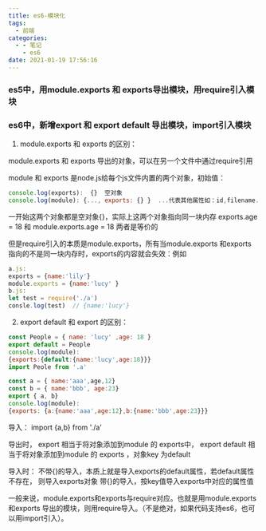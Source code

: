 ```yaml
---
title: es6-模块化
tags:
  - 前端
categories:
  - - 笔记
    - es6
date: 2021-01-19 17:56:16
---
```


### es5中，用module.exports 和 exports导出模块，用require引入模块

### es6中，新增export 和 export default 导出模块，import引入模块

1. module.exports 和 exports 的区别：

module.exports 和 exports 导出的对象，可以在另一个文件中通过require引用

module 和 exports 是node.js给每个js文件内置的两个对象，初始值：

```javascript
console.log(exports):  {}  空对象
console.log(module): {..., exports: {} }  ...代表其他属性如：id,filename...
```

一开始这两个对象都是空对象{}，实际上这两个对象指向同一块内存
exports.age = 18 和 module.exports.age = 18 两者是等价的

但是require引入的本质是module.exports，所有当module.exports 和exports
指向的不是同一块内存时，exports的内容就会失效：例如

```javascript
a.js:
exports = {name:'lily'}
module.exports = {name:'lucy' }
b.js:
let test = require('./a')
consle.log(test)  // {name:'lucy'}
```

2. export default 和 export 的区别：

```javascript
const People = { name: 'lucy' ,age: 18 }
export default = People
console.log(module):
{exports:{default:{name:'lucy',age:18}}}
import Peole from '.a'

const a = { name:'aaa',age,12}
const b = { name:'bbb', age:23}
export { a, b}
console.log(module):
{exports: {a:{name:'aaa',age:12},b:{name:'bbb',age:23}}}
```

导入： import {a,b} from './a'

导出时， export 相当于将对象添加到module 的 exports中，
export default 相当于将对象添加到module 的 exports ，对象key 为default

导入时：
不带{}的导入，本质上就是导入exports的default属性，若default属性不存在，
则导入exports对象
带{}的导入，按key值导入exports中对应的属性值

一般来说，module.exports和exports与require对应。也就是用module.exports和exports
导出的模块，则用require导入。（不是绝对，如果代码支持es6，也可以用import引入）。